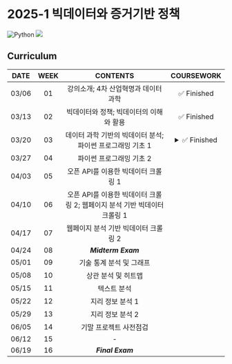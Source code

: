 # 2025-1 빅데이터와 증거기반 정책
<img alt="Python" src ="https://img.shields.io/badge/Python-3776AB.svg?&style=for-the-badge&logo=Python&logoColor=white"/> <img src="https://img.shields.io/badge/Google Colab-F9AB00?style=for-the-badge&logo=Google Colab&logoColor=white"/> <br>
</p>
</details>

## **Curriculum**
|**DATE**| **WEEK** | **CONTENTS** | **COURSEWORK** |
|:--------:|:--------:|:------------:|:----------:|
|03/06|    01    |    강의소개; 4차 산업혁명과 데이터 과학     | :white_check_mark: Finished |
|03/13|    02    | 빅데이터와 정책; 빅데이터의 이해와 활용|  :white_check_mark: Finished         |
|03/20|    03    | 데이터 과학 기반의 빅데이터 분석; 파이썬 프로그래밍 기초 1   |<details><summary>:white_check_mark: Finished</summary><p></p></details>|
|03/27|    04    |    파이썬 프로그래밍 기초 2    |          |
|04/03|    05    |      오픈 API를 이용한 빅데이터 크롤링 1       |      |
|04/10|    06    |     오픈 API를 이용한 빅데이터 크롤링 2; 웹페이지 분석 기반 빅데이터 크롤링 1       |      |
|04/17|    07    |    웹페이지 분석 기반 빅데이터 크롤링 2    | |
|04/24|    08    |    ***Midterm Exam***         |            |
|05/01|    09    |     기술 통계 분석 및 그래프        |       |
|05/08|    10    |      상관 분석 및 히트맵       |          |
|05/15|    11    |      텍스트 분석         |        |
|05/22|    12    |    지리 정보 분석 1        |      |
|05/29|    13    |     지리 정보 분석 2      |           |
|06/05|    14    |      기말 프로젝트 사전점검        |     |
|06/12|    15    |     -     |         |
|06/19|    16    |     ***Final Exam***         |            |

